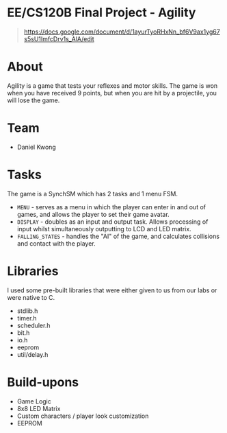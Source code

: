 # EE/CS120B Final Project - Agility
> https://docs.google.com/document/d/1ayurTyoRHxNn_bf6V9ax1yg67s5sU1ImfcDrv1s_AlA/edit

# About
Agility is a game that tests your reflexes and motor skills. The game is won when you have received 9 points, but when you are hit by a projectile, you will lose the game.

# Team
* Daniel Kwong

# Tasks
The game is a SynchSM which has 2 tasks and 1 menu FSM.
* `MENU` - serves as a menu in which the player can enter in and out of games, and allows the player to set their game avatar. 
* `DISPLAY` - doubles as an input and output task. Allows processing of input whilst simultaneously outputting to LCD and LED matrix.
* `FALLING_STATES` - handles the "AI" of the game, and calculates collisions and contact with the player.

# Libraries
I used some pre-built libraries that were either given to us from our labs or were native to C.
* stdlib.h
* timer.h
* scheduler.h
* bit.h
* io.h
* eeprom
* util/delay.h

# Build-upons
* Game Logic
* 8x8 LED Matrix 
* Custom characters / player look customization
* EEPROM

